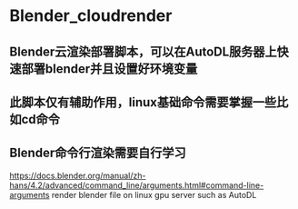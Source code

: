 # Blender_cloudrender
## Blender云渲染部署脚本，可以在AutoDL服务器上快速部署blender并且设置好环境变量
## 此脚本仅有辅助作用，linux基础命令需要掌握一些比如cd命令
## Blender命令行渲染需要自行学习
<https://docs.blender.org/manual/zh-hans/4.2/advanced/command_line/arguments.html#command-line-arguments>
 render blender file on linux gpu server such as AutoDL
